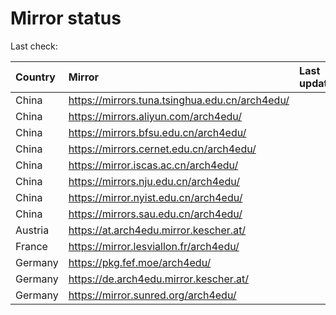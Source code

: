 <script src="./time.js"></script>
# Mirror status
Last check: <script type="text/javascript">localize(1717036403.7130365);</script>

|Country|Mirror|Last update|
|:------|:-----|:----------|
|China|https://mirrors.tuna.tsinghua.edu.cn/arch4edu/|<script type="text/javascript">localize(1716964508);</script>|
|China|https://mirrors.aliyun.com/arch4edu/|<script type="text/javascript">localize(1716964508);</script>|
|China|https://mirrors.bfsu.edu.cn/arch4edu/|<script type="text/javascript">localize(1716964508);</script>|
|China|https://mirrors.cernet.edu.cn/arch4edu/|<script type="text/javascript">localize(1716964508);</script>|
|China|https://mirror.iscas.ac.cn/arch4edu/|<script type="text/javascript">localize(1716964508);</script>|
|China|https://mirrors.nju.edu.cn/arch4edu/|<script type="text/javascript">localize(1716921620);</script>|
|China|https://mirror.nyist.edu.cn/arch4edu/|<script type="text/javascript">localize(1716964508);</script>|
|China|https://mirrors.sau.edu.cn/arch4edu/|<script type="text/javascript">localize(1716964508);</script>|
|Austria|https://at.arch4edu.mirror.kescher.at/|<script type="text/javascript">localize(1716964508);</script>|
|France|https://mirror.lesviallon.fr/arch4edu/|<script type="text/javascript">localize(1716964508);</script>|
|Germany|https://pkg.fef.moe/arch4edu/|<script type="text/javascript">localize(1716964508);</script>|
|Germany|https://de.arch4edu.mirror.kescher.at/|<script type="text/javascript">localize(1716964508);</script>|
|Germany|https://mirror.sunred.org/arch4edu/|<script type="text/javascript">localize(1716964508);</script>|

<script src="./tablefilter/tablefilter.js"></script>
<script src="./table.js"></script>